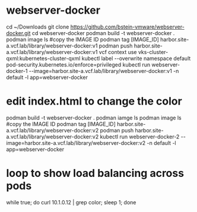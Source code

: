 # webserver-docker

cd ~/Downloads
git clone https://github.com/bstein-vmware/webserver-docker.git
cd webserver-docker
podman build -t webserver-docker .
podman image ls #copy the IMAGE ID
podman tag [IMAGE_ID] harbor.site-a.vcf.lab/library/webserver-docker:v1
podman push harbor.site-a.vcf.lab/library/webserver-docker:v1
vcf context use vks-cluster-qxml:kubernetes-cluster-qxml
kubectl label --overwrite namespace default pod-security.kubernetes.io/enforce=privileged
kubectl run webserver-docker-1 --image=harbor.site-a.vcf.lab/library/webserver-docker:v1 -n default -l app=webserver-docker
# edit index.html to change the color
podman build -t webserver-docker .
podman iamge ls 
podman image ls #copy the IMAGE ID
podman tag [IMAGE_ID] harbor.site-a.vcf.lab/library/webserver-docker:v2
podman push harbor.site-a.vcf.lab/library/webserver-docker:v2
kubectl run webserver-docker-2 --image=harbor.site-a.vcf.lab/library/webserver-docker:v2 -n default -l app=webserver-docker


# loop to show load balancing across pods
while true; do curl 10.1.0.12 | grep color; sleep 1; done